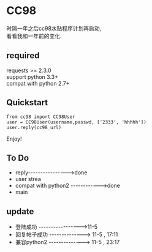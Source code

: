 CC98
=================

时隔一年之后cc98水贴程序计划再启动,  
看看我和一年前的变化.



required
-------------

requests >= 2.3.0  
support python 3.3+  
compat with python 2.7+


Quickstart
--------------------

```python3
from cc98 import CC98User
user = CC98User(username,passwd, ['2333', 'hhhhh'])
user.reply(cc98_url)
```
Enjoy!  

To Do
------------
- reply---------------->done
- user strea
- compat with python2  ------------>done
- main

update
-----------
- 登陆成功 ----------------->11-5
- 回复帖子成功 --------------> 11-5 , 17:11
- 兼容python2 --------------> 11-5 , 23:17